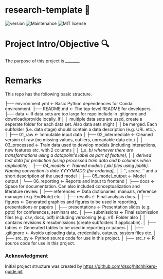 # research-template :microscope:

![version](https://img.shields.io/badge/version-1.0-blue) ![Maintenance](https://img.shields.io/badge/Maintained%3F-yes-green.svg) ![MIT license](https://img.shields.io/badge/License-MIT-blue.svg)

# Project Intro/Objective :mag:

The purpose of this project is _______.

# Remarks

This repo has the following basic structure.

├── environment.yml     <- Basic Python dependencies for Conda environment.
├── README.md           <- The top-level README for developers.
│
├── data                <- If data sets are too large for repo include in .gitignore and download/provide locally. If
│   │                      multiple data sets are used, create a seperate folder for each data set. Also data sets might
│   │                      be merged. Each subfolder (i.e. data stage) should contain a data description (e.g. URL etc.).
│   ├── 01_raw          <- Immutable input data
│   ├── 02_intermediate <- Cleaned version of raw (no missing values, outliers, unreadable data etc.)
│   ├── 03_processed    <- Train data used to develop models (including interactions, new features etc. with 2 columns
│   │                      (_a, _b) whenever there are transformations using a datapoint's label as part of feature),
│   │                      derived test data for prediction (using processed train data and _b columns when applicable)
│   ├── 04_models       <- Trained models (.pkl files using joblib). Naming convention is date YYYYMMDD (for ordering),
│   │                      '_', score, '_' and a short description of the used model
│   ├── 05_model_output <- Model output
│   └── 06_reporting    <- Reports and input to frontend
│
├── docs                <- Space for documentation. Can also included conceptualization and literature review.
│
├── references          <- Data dictionaries, manuals, reference manager (e.g. EndNote) etc.
│
├── results             <- Final analysis docs.
│   ├── figures         <- Generated graphics and figures to be used in reporting, presentations or papers
│   ├── presentations   <- Presentation slides (e.g. pptx) for conferences, seminars etc.
│   ├── submissions     <- Final submission files (e.g. csv, docx, pdf) including versioning (e.g. v1). Folder also
│   │                      contains revisions & resubmissions (create subfolders if applicable).
│   ├── tables          <- Generated tables to be used in reporting or papers
│
│
├── .gitignore          <- Avoids uploading data, credentials, outputs, system files etc.
│
├── src_py                    <- Python source code for use in this project.
│
├── src_r                     <- R source code for use in this project.



### Acknowledgment

Initial project structure was created by https://github.com/dssg/hitchhikers-guide.git
